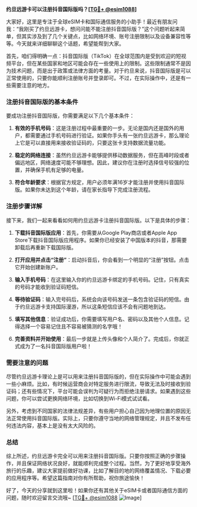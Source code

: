 **约旦远游卡可以注册抖音国际版吗？[[TG💪+ @esim1088](https://t.me/s/esim1088)]**

大家好，这里是专注于全球eSIM卡和国际通信服务的小助手！最近有朋友问我：“我刚买了约旦远游卡，想问问能不能注册抖音国际版？”这个问题听起来简单，但其实涉及到了几个关键点，比如网络环境、账号注册限制以及设备兼容性等等。今天就来详细聊聊这个话题，希望能帮到大家。

首先，咱们得明确一点：抖音国际版（TikTok）在全球范围内是受到欢迎的短视频平台，但在某些国家和地区可能会存在一些使用上的限制。这些限制通常不是因为技术问题，而是出于政策或法律方面的考量。对于约旦来说，抖音国际版是可以正常使用的，只要你能顺利注册账号并登录即可。不过，在实际操作中，还是有一些需要注意的地方。

### 注册抖音国际版的基本条件

要成功注册抖音国际版，你需要满足以下几个基本条件：

1. **有效的手机号码**：这是注册过程中最重要的一步。无论是国内还是国外的用户，都需要通过手机号码进行验证。如果你手头有一张约旦远游卡，那么理论上它是可以直接用来接收验证码的，只要这张卡支持数据流量功能。

2. **稳定的网络连接**：虽然约旦远游卡能够提供移动数据服务，但在高峰时段或者偏远地区，网络速度可能不够理想。因此，建议你在注册时选择信号较强的位置，并确保手机有足够的电量。

3. **符合年龄要求**：根据官方规定，用户必须年满16岁才能注册并使用抖音国际版。如果你未达到这个年龄，请在家长指导下完成注册流程。

### 注册步骤详解

接下来，我们一起来看看如何用约旦远游卡注册抖音国际版。以下是具体的步骤：

1. **下载抖音国际版应用**：首先，你需要从Google Play商店或者Apple App Store下载抖音国际版应用程序。如果你已经安装了中国版本的抖音，那需要卸载后再重新下载国际版。

2. **打开应用并点击“注册”**：启动抖音后，你会看到一个明显的“注册”按钮。点击它开始创建新账户。

3. **输入手机号码**：在这里输入你的约旦远游卡绑定的手机号码。记住，只有真实的号码才能收到验证码短信。

4. **等待验证码**：输入完号码后，系统会向该号码发送一条包含验证码的短信。由于约旦远游卡支持国际漫游，所以这条短信应该不会有问题地到达。

5. **填写其他信息**：验证成功后，你需要填写用户名、密码以及其他个人信息。记得选择一个容易记住且不容易被猜测的名字哦！

6. **完善资料并开始使用**：最后一步就是上传头像和个人简介了。完成后，你就正式成为了一名抖音国际版用户啦！

### 需要注意的问题

尽管约旦远游卡理论上是可以用来注册抖音国际版的，但在实际操作中可能会遇到一些小麻烦。比如，有时候运营商会对特定服务进行限流，导致无法及时接收到验证码；还有些情况下，平台可能会误判为可疑行为而拒绝注册请求。如果遇到这些问题，你可以尝试更换网络环境，比如切换到Wi-Fi模式试试看。

另外，考虑到不同国家的法律法规差异，有些用户担心自己因为地理位置的原因无法正常使用抖音国际版。实际上，只要你遵守当地的网络管理规定，并且不发布任何违法内容，基本上是没有太大风险的。

### 总结

综上所述，约旦远游卡完全可以用来注册抖音国际版。只要你按照正确的步骤操作，并且保证网络状况良好，就能顺利完成整个过程。当然，为了更好地享受海外旅行的乐趣，建议大家提前做好功课，比如了解目的地的网络覆盖情况、下载必要的应用程序等。希望这篇指南对你有所帮助，祝你旅途愉快！

好了，今天的分享就到这里啦！如果你还有其他关于eSIM卡或者国际通信方面的问题，随时欢迎留言交流哦~ [[TG💪+ @esim1088](https://t.me/s/esim1088) ![Image](https://i.postimg.cc/4NQfJmqS/Snipaste-2025-05-13-00-14-12.png)]